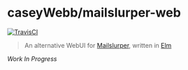 # caseyWebb/mailslurper-web

[![TravisCI](https://img.shields.io/travis/caseyWebb/mailslurper-web.svg)](https://travis-ci.org/caseyWebb/mailslurper-web)

> An alternative WebUI for [Mailslurper][], written in [Elm][]

_Work In Progress_

[elm]: https://elm-lang.org
[mailslurper]: https://github.com/mailslurper/mailslurper
